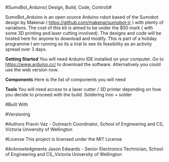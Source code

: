 #SumoBot_Arduino( Design, Build, Code, Control)#

SumoBot_Arduino is an open source Arduino robot based of the Sumobot design by Makenai ( https://github.com/makenai/sumobot-jr ) with plenty of variations. 
The cost of this kit is aimed to be under the $50 mark ( with some 3D printing and laser cutting involved). The designs and code will be hosted here for anyone to download and modify. This is part of a holiday programme I am running so its a trial to see its feasibility as an activity spread over 3 days. 

**Getting Started**
You will need Arduino IDE installed on your computer. Go to https://www.arduino.cc/ to download the software. Alternatively you could use the web version now. 

**Components**
Here is the list of components you will need



**Tools**
You will need access to a laser cutter / 3D printer depending on how you decide to proceed with the build. 
Soldering Iron + solder


#Built With


#Versioning


#Authors
Pravin Vaz - Outreach Coordinator, School of Engineering and CS, Victoria University of Wellington

#License
This project is licensed under the MIT License 

#Acknowledgments
Jason Edwards - Senior Electronics Technician, School of Engineering and CS,,Victoria University of Wellington

